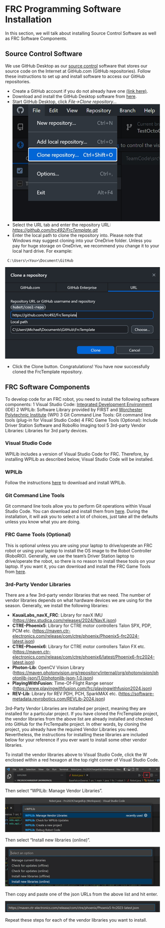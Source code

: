 # FRC Programming Software Installation
In this section, we will talk about installing Source Control Software as well as FRC Software Components.

## Source Control Software
We use GitHub Desktop as our [source control](https://en.wikipedia.org/wiki/Source_Code_Control_System) software that stores our source code on the Internet at GitHub.com (GitHub repositories). Follow these instructions to set up and install software to access our GitHub repositories.
* Create a GitHub account if you do not already have one [(link here)](https://GitHub.com).
* Download and install the GitHub Desktop software from [here](https://desktop.github.com).
* Start GitHub Desktop, click *File->Clone repository...*
 ![image name](/images/GitHubDesktopFileClone.jpg)
* Select the URL tab and enter the repository URL: *https://github.com/trc492/FrcTemplate.git*
* Enter the local path to clone the repository into. Please note that Windows may suggest cloning into your OneDrive folder. Unless you pay for huge storage on OneDrive, we recommend you change it to your local hard drive. For example:
```
 C:\Users\<You>\Document\GitHub
```
 ![image name](/images/GitHubDesktopCloneRepoFrc.jpg)
* Click the Clone button.
Congratulations! You have now successfully cloned the FrcTemplate repository.

## FRC Software Components
To develop code for an FRC robot, you need to install the following software components:
1 Visual Studio Code: [Integrated Development Environment](https://en.wikipedia.org/wiki/Integrated_development_environment) (IDE)
2 WPILib: Software Library provided by FIRST and [Worchester Polytechnic Institute](https://www.wpi.edu/) (WPI)
3 Git Command Line Tools: Git command line tools (plug-in for Visual Studio Code)
4 FRC Game Tools (Optional): Include Driver Station Software and RoboRio Imaging tool
5 3rd-party Vendor Libraries: Libraries for 3rd party devices.

### Visual Studio Code
WPILib includes a version of Visual Studio Code for FRC. Therefore, by installing WPILib as described below, Visual Studio Code will be installed.

### WPILib
Follow the instructions [here](https://docs.wpilib.org/en/stable/docs/zero-to-robot/step-2/wpilib-setup.html) to download and install WPILib.

### Git Command Line Tools
Git command line tools allow you to perform Git operations within Visual Studio Code. You can download and install them from [here](https://git-scm.com/downloads). During the installation, it will ask you to select a lot of choices, just take all the defaults unless you know what you are doing.

### FRC Game Tools (Optional)
This is optional unless you are using your laptop to drive/operate an FRC robot or using your laptop to install the OS image to the Robot Controller (RoboRIO). Generally, we use the team’s Driver Station laptop to drive/operate the robot, so there is no reason to install these tools on your laptop. If you want it, you can download and install the FRC Game Tools from [here](https://www.ni.com/en-us/support/downloads/drivers/download.frc-game-tools.html#479842).

### 3rd-Party Vendor Libraries
There are a few 3rd-party vendor libraries that we need. The number of vendor libraries depends on what hardware devices we are using for the season. Generally, we install the following libraries:
* **KauaiLabs_navX_FRC**: Library for navX IMU (https://dev.studica.com/releases/2024/NavX.json)
* **CTRE-Phoenix5**: Library for CTRE motor controllers Talon SPX, PDP, PCM etc. (https://maven.ctr-electronics.com/release/com/ctre/phoenix/Phoenix5-frc2024-latest.json)
* **CTRE-Phoenix6**: Library for CTRE motor controllers Talon FX etc. (https://maven.ctr-electronics.com/release/com/ctre/phoenix6/latest/Phoenix6-frc2024-latest.json)
* **Photon-Lib**: OpenCV Vision Library (https://maven.photonvision.org/repository/internal/org/photonvision/photonlib-json/1.0/photonlib-json-1.0.json)
* **PlayingWithFusion**: Time-Of-Flight Range sensor (https://www.playingwithfusion.com/frc/playingwithfusion2024.json)
* **REV-Lib**: Library for REV PDH, PCH, SparkMAX etc. (https://software-metadata.revrobotics.com/REVLib-2024.json)

3rd-Party Vendor Libraries are installed per project, meaning they are installed for a particular project. If you have cloned the FrcTemplate project, the vendor libraries from the above list are already installed and checked into GitHub for the FrcTempalte project. In other words, by cloning the project, you already have the required Vendor Libraries you need. Nevertheless, the instructions for installing these libraries are included below for your reference if you ever want to install some other vendor libraries.

To install the vendor libraries above to Visual Studio Code, click the W enclosed within a red hexagon at the top right corner of Visual Studio Code.

 ![image name](/images/VSCWPITools.jpg)
 
Then select “WPILib: Manage Vendor Libraries”.

 ![image name](/images/VSCManageVendorLib.jpg)
 
Then select “Install new libraries (online)”.

 ![image name](/images/VSCInstallVendorLib.jpg)
 
Then copy and paste one of the json URLs from the above list and hit enter.

 ![image name](/images/VSCVendorLibURL.jpg)

Repeat these steps for each of the vendor libraries you want to install.
